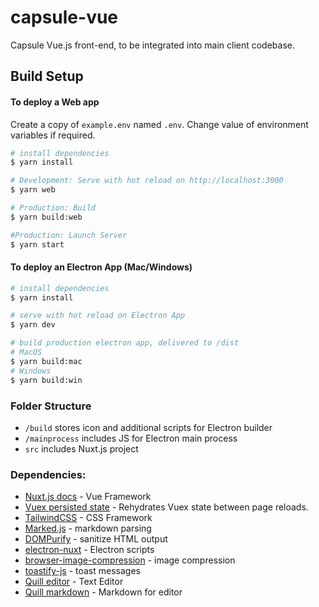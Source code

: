 # capsule-vue

Capsule Vue.js front-end, to be integrated into main client codebase.

## Build Setup

#### To deploy a Web app

Create a copy of `example.env` named `.env`. Change value of environment variables if required.

```bash
# install dependencies
$ yarn install

# Development: Serve with hot reload on http://localhost:3000
$ yarn web

# Production: Build
$ yarn build:web

#Production: Launch Server
$ yarn start
```

#### To deploy an Electron App (Mac/Windows)

```bash
# install dependencies
$ yarn install

# serve with hot reload on Electron App
$ yarn dev

# build production electron app, delivered to /dist
# MacOS
$ yarn build:mac
# Windows
$ yarn build:win
```

### Folder Structure

- `/build` stores icon and additional scripts for Electron builder
- `/mainprocess` includes JS for Electron main process
- `src` includes Nuxt.js project

### Dependencies:

- [Nuxt.js docs](https://nuxtjs.org) - Vue Framework
- [Vuex persisted state](https://www.npmjs.com/package/vuex-persistedstate) - Rehydrates Vuex state between page reloads.
- [TailwindCSS](https://tailwindcss.com) - CSS Framework
- [Marked.js](https://marked.js.org/) - markdown parsing
- [DOMPurify](https://github.com/cure53/DOMPurify) - sanitize HTML output
- [electron-nuxt](https://github.com/webspaceteam/electron-nuxt) - Electron scripts
- [browser-image-compression](https://www.npmjs.com/package/browser-image-compression) - image compression
- [toastify-js](https://github.com/apvarun/toastify-js) - toast messages
- [Quill editor](https://quilljs.com/) - Text Editor
- [Quill markdown](https://www.npmjs.com/package/quilljs-markdown) - Markdown for editor
